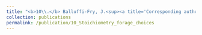 ```yaml
---
title: "<b>10\\.</b> Balluffi­-Fry, J.<sup><a title='Corresponding author'>✉</a></sup>, Leroux, S., Wiersma, Y., Richmond, I., Heckford, T., <u>Rizzuto, M.</u>, Kennah, J., Vander Wal, E. [*in review*] **Integrating intraspecific plant stoichiomtric variation and feeding experiments: a test of state­dependent forage choice.**"
collection: publications
permalink: /publication/10_Stoichiometry_forage_choices
---
```

